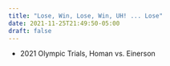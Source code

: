 ```yaml
---
title: "Lose, Win, Lose, Win, UH! ... Lose"
date: 2021-11-25T21:49:50-05:00
draft: false
---
```

- 2021 Olympic Trials, Homan vs. Einerson